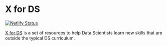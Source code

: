 # X for DS
[![Netlify Status](https://api.netlify.com/api/v1/badges/02c556ee-f4f9-4fa0-bd17-b71b78b82432/deploy-status)](https://app.netlify.com/sites/eloquent-banach-be1958/deploys)

[X for DS](https://xfords.com) is a set of resources to help Data Scientists learn new skills that are outside the typical DS curriculum.
